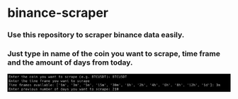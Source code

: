 # binance-scraper

### Use this repository to scraper binance data easily.
### Just type in name of the coin you want to scrape, time frame and the amount of days from today.

![alt text](images/terminal_commands.png)